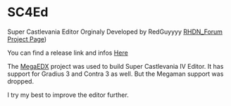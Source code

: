 # SC4Ed
Super Castlevania Editor Orginaly Developed by RedGuyyyy [RHDN_Forum Project Page](https://www.romhacking.net/forum/index.php?topic=21867.msg336111#msg336111))


You can find a release link and infos [Here](https://www.romhacking.net/forum/index.php?topic=24158.msg336115#msg336115)


The [MegaEDX](https://github.com/Xeeynamo/MegaEdX/tree/master) project was used to build Super Castlevania IV Editor. It has support for Gradius 3 and Contra 3 as well. But the Megaman support was dropped.


I try my best to improve the editor further. 
